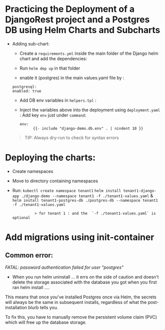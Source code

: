 # Practicing the Deployment of a DjangoRest project and a Postgres DB using Helm Charts and Subcharts

- Adding sub-chart:
  - Create a `requirements.yml` inside the main folder of the Django helm chart and add the dependencies:
  - Run `helm dep up` in that folder

  - enable it (postgres) in the main values.yaml file by :

  ```
  postgresql: 
  enabled: true
  ```

  - Add DB env variables in `helpers.tpl` :
    

  - Inject the variables above into the deployment using `deployment.yaml` :
    Add key `env` just under `command`:

    ```
    env:
          {{- include "django-demo.db.env" . | nindent 10 }}
    ```


  > TIP: Always dry-run to check for syntax errors

# Deploying the charts:
- Create namespaces
- Move to directory containing namespaces
- Run:  `kubectl create namespace tenant1`
        `helm install tenant1-django-app ./django-demo --namespace tenant1 -f ./tenant1-values.yaml`
                                       &
        `helm install tenant1-postgres-db ./postgres-db --namespace tenant1 -f ./tenant1-values.yaml`

                > for tenant 1 : and the  `-f ./tenant1-values.yaml` is optional


# Add migrations using init-container


## Common error:
*FATAL:  password authentication failed for user "postgres"*
- When you run helm uninstall ... it errs on the side of caution and doesn't delete the storage associated with the database you got when you first ran helm install ....

This means that once you've installed Postgres once via Helm, the secrets will always be the same in subsequent installs, regardless of what the post-installation blurb tells you.

To fix this, you have to manually remove the persistent volume claim (PVC) which will free up the database storage.

```

```
